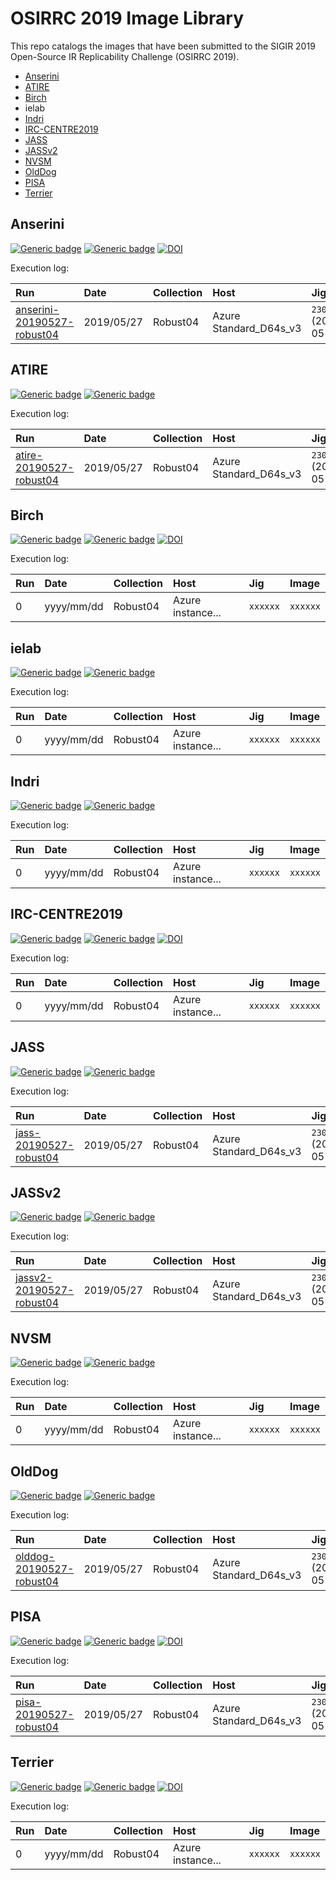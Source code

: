 # OSIRRC 2019 Image Library

This repo catalogs the images that have been submitted to the SIGIR 2019 Open-Source IR Replicability Challenge (OSIRRC 2019).

+ [Anserini](#Anserini)
+ [ATIRE](#ATIRE)
+ [Birch](#Birch)
+ ielab
+ [Indri](#Indri)
+ [IRC-CENTRE2019](#IRC-CENTRE2019)
+ [JASS](#JASS)
+ [JASSv2](#JASSv2)
+ [NVSM](#NVSM)
+ [OldDog](#OldDog)
+ [PISA](#PISA)
+ [Terrier](#Terrier)

<a name="Anserini"></a>
## Anserini
[![Generic badge](https://img.shields.io/badge/GitHub-go%21-green.svg)](https://github.com/osirrc/anserini-docker)
[![Generic badge](https://img.shields.io/badge/DockerHub-go%21-yellow.svg)](https://hub.docker.com/r/osirrc2019/anserini)
[![DOI](https://zenodo.org/badge/176356474.svg)](https://zenodo.org/badge/latestdoi/176356474)

Execution log:

Run | Date | Collection | Host | Jig | Image |
:----|:----|:-----|:----|:------|:-----------|
[anserini-20190527-robust04](runs/anserini-20190527-robust04) | 2019/05/27 | Robust04 | Azure Standard_D64s_v3 | `2307f2c` (2019-05-25) | `dd4fbde` (2019-05-10)

<a name="ATIRE"></a>
## ATIRE
[![Generic badge](https://img.shields.io/badge/GitHub-go%21-green.svg)](https://github.com/osirrc/atire-docker)
[![Generic badge](https://img.shields.io/badge/DockerHub-go%21-yellow.svg)](https://hub.docker.com/r/osirrc2019/atire)

Execution log:

Run | Date | Collection | Host | Jig | Image |
:----|:----|:-----|:----|:------|:-----------|
[atire-20190527-robust04](runs/atire-20190527-robust04) | 2019/05/27 | Robust04 | Azure Standard_D64s_v3 | `2307f2c` (2019-05-25) | `ebdc076` (2019-05-17)

<a name="Birch"></a>
## Birch
[![Generic badge](https://img.shields.io/badge/GitHub-go%21-green.svg)](https://github.com/osirrc/birch-docker)
[![Generic badge](https://img.shields.io/badge/DockerHub-go%21-yellow.svg)](https://hub.docker.com/r/osirrc2019/birch)
[![DOI](https://zenodo.org/badge/190048534.svg)](https://zenodo.org/badge/latestdoi/190048534)

Execution log:

Run | Date | Collection | Host | Jig | Image |
:----|:----|:-----|:----|:------|:-----------|
0 | yyyy/mm/dd | Robust04 | Azure instance... | `xxxxxx` | `xxxxxx`

## ielab
[![Generic badge](https://img.shields.io/badge/GitHub-go%21-green.svg)](https://github.com/osirrc/ielab-docker)
[![Generic badge](https://img.shields.io/badge/DockerHub-go%21-yellow.svg)](https://hub.docker.com/r/osirrc2019/ielab)

Execution log:

Run | Date | Collection | Host | Jig | Image |
:----|:----|:-----|:----|:------|:-----------|
0 | yyyy/mm/dd | Robust04 | Azure instance... | `xxxxxx` | `xxxxxx`

<a name="Indri"></a>
## Indri
[![Generic badge](https://img.shields.io/badge/GitHub-go%21-green.svg)](https://github.com/osirrc/indri-docker)
[![Generic badge](https://img.shields.io/badge/DockerHub-go%21-yellow.svg)](https://hub.docker.com/r/osirrc2019/indri)

Execution log:

Run | Date | Collection | Host | Jig | Image |
:----|:----|:-----|:----|:------|:-----------|
0 | yyyy/mm/dd | Robust04 | Azure instance... | `xxxxxx` | `xxxxxx`

<a name="IRC-CENTRE2019"></a>
## IRC-CENTRE2019 
[![Generic badge](https://img.shields.io/badge/GitHub-go%21-green.svg)](https://github.com/osirrc/irc-centre2019-docker)
[![Generic badge](https://img.shields.io/badge/DockerHub-go%21-yellow.svg)](https://hub.docker.com/r/osirrc2019/irc-centre2019)
[![DOI](https://zenodo.org/badge/DOI/10.5281/zenodo.3245439.svg)](https://doi.org/10.5281/zenodo.3245439)

Execution log:

Run | Date | Collection | Host | Jig | Image |
:----|:----|:-----|:----|:------|:-----------|
0 | yyyy/mm/dd | Robust04 | Azure instance... | `xxxxxx` | `xxxxxx`

<a name="JASS"></a>
## JASS
[![Generic badge](https://img.shields.io/badge/GitHub-go%21-green.svg)](https://github.com/osirrc/jass-docker)
[![Generic badge](https://img.shields.io/badge/DockerHub-go%21-yellow.svg)](https://hub.docker.com/r/osirrc2019/jass)

Execution log:

Run | Date | Collection | Host | Jig | Image |
:----|:----|:-----|:----|:------|:-----------|
[jass-20190527-robust04](runs/jass-20190527-robust04) | 2019/05/27 | Robust04 | Azure Standard_D64s_v3 | `2307f2c` (2019-05-25) | `16480cf` (2019-05-08)

<a name="JASSv2"></a>
## JASSv2
[![Generic badge](https://img.shields.io/badge/GitHub-go%21-green.svg)](https://github.com/osirrc/jassv2-docker)
[![Generic badge](https://img.shields.io/badge/DockerHub-go%21-yellow.svg)](https://hub.docker.com/r/osirrc2019/jassv2)

Execution log:

Run | Date | Collection | Host | Jig | Image |
:----|:----|:-----|:----|:------|:-----------|
[jassv2-20190527-robust04](runs/jassv2-20190527-robust04) | 2019/05/27 | Robust04 | Azure Standard_D64s_v3 | `2307f2c` (2019-05-25) | `018981e` (2019-05-08)

<a name="NVSM"></a>
## NVSM
[![Generic badge](https://img.shields.io/badge/GitHub-go%21-green.svg)](https://github.com/osirrc/nvsm-docker)
[![Generic badge](https://img.shields.io/badge/DockerHub-go%21-yellow.svg)](https://hub.docker.com/r/osirrc2019/nvsm)

Execution log:

Run | Date | Collection | Host | Jig | Image |
:----|:----|:-----|:----|:------|:-----------|
0 | yyyy/mm/dd | Robust04 | Azure instance... | `xxxxxx` | `xxxxxx`

<a name="OldDog"></a>
## OldDog
[![Generic badge](https://img.shields.io/badge/GitHub-go%21-green.svg)](https://github.com/osirrc/olddog-docker)
[![Generic badge](https://img.shields.io/badge/DockerHub-go%21-yellow.svg)](https://hub.docker.com/r/osirrc2019/olddog)

Execution log:

Run | Date | Collection | Host | Jig | Image |
:----|:----|:-----|:----|:------|:-----------|
[olddog-20190527-robust04](runs/olddog-20190527-robust04) | 2019/05/27 | Robust04 | Azure Standard_D64s_v3 | `2307f2c` (2019-05-25) | `dd8b230` (2019-05-17)

<a name="PISA"></a>
## PISA
[![Generic badge](https://img.shields.io/badge/GitHub-go%21-green.svg)](https://github.com/osirrc/pisa-docker)
[![Generic badge](https://img.shields.io/badge/DockerHub-go%21-yellow.svg)](https://hub.docker.com/r/osirrc2019/pisa)
[![DOI](https://zenodo.org/badge/179735565.svg)](https://zenodo.org/badge/latestdoi/179735565)

Execution log:

Run | Date | Collection | Host | Jig | Image |
:----|:----|:-----|:----|:------|:-----------|
[pisa-20190527-robust04](runs/pisa-20190527-robust04) | 2019/05/27 | Robust04 | Azure Standard_D64s_v3 | `2307f2c` (2019-05-25) | `095e9ce` (2019-05-07)

<a name="Terrier"></a>
## Terrier
[![Generic badge](https://img.shields.io/badge/GitHub-go%21-green.svg)](https://github.com/osirrc/terrier-docker)
[![Generic badge](https://img.shields.io/badge/DockerHub-go%21-yellow.svg)](https://hub.docker.com/r/osirrc2019/terrier)
[![DOI](https://zenodo.org/badge/DOI/10.5281/zenodo.3245211.svg)](https://doi.org/10.5281/zenodo.3245211)

Execution log:

Run | Date | Collection | Host | Jig | Image |
:----|:----|:-----|:----|:------|:-----------|
0 | yyyy/mm/dd | Robust04 | Azure instance... | `xxxxxx` | `xxxxxx`
